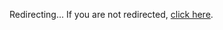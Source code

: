 <!DOCTYPE html>
<html>
<head>
  <script type="text/javascript">
    window.location.href = "http://inesleite.s3-website.eu-north-1.amazonaws.com/";
  </script>
</head>
<body>
  <p>Redirecting... If you are not redirected, <a href="http://inesleite.s3-website.eu-north-1.amazonaws.com/">click here</a>.</p>
</body>
</html>
